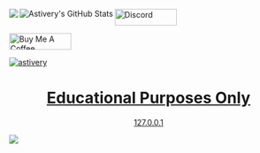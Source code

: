 <img align="left" src="https://pays.host/uploads/0154cc3f-b02b-4a25-9b83-808228f79ff5/WJ2eT2SE.png" />
<a     align="left" href="https://pastebin.com/raw/FUxHzD3k">
  <p> </p>
  <img align="left" alt="Astivery's GitHub Stats" src="https://github-readme-stats.vercel.app/api?username=astivery&show_icons=true&theme=dark" />
</a>

  <a   href="https://pastebin.com/raw/FUxHzD3k" target="_blank"><img src="https://pays.host/uploads/0154cc3f-b02b-4a25-9b83-808228f79ff5/112WuYYE.png" alt="Discord" height="30" width="112">
  
  <a   href="https://www.buymeacoffee.com/astive" target="_blank"><img src="https://cdn.buymeacoffee.com/buttons/default-orange.png" alt="Buy Me A Coffee" height="30" width="112">
  <p   align="left"> <img src="https://komarev.com/ghpvc/?username=astivery&label=Profile%20views&color=grey&style=flat" alt="astivery" /> </p>

<h1 align='center'> Educational Purposes Only</h1>
<p align='center'>127.0.0.1<p>
  
<img align="centre" src="https://pays.host/uploads/0154cc3f-b02b-4a25-9b83-808228f79ff5/5XoLzRBN.gif" />

